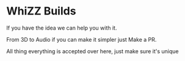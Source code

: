 # WhiZZ Builds
If you have the idea we can help you with it. 

From 3D to Audio if you can make it simpler just Make a PR.

All thing everything is accepted over here, just make sure it's unique

